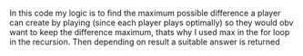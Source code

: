 In this code my logic is to find the maximum possible difference a player can create by playing (since each player plays optimally) so they would obv want to keep the difference maximum, thats why I used max in the for loop in the recursion. Then depending on result a suitable answer is returned